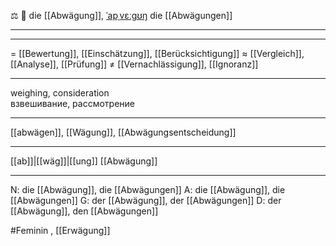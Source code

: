 ⚖️ 🔴 die [[Abwägung]], [ˈapˌvɛːɡʊŋ](https://youglish.com/pronounce/Abwägung/german)
die [[Abwägungen]]

---

---

= [[Bewertung]], [[Einschätzung]], [[Berücksichtigung]]
≈ [[Vergleich]], [[Analyse]], [[Prüfung]]
≠ [[Vernachlässigung]], [[Ignoranz]]

---

weighing, consideration  
взвешивание, рассмотрение

---

[[abwägen]], [[Wägung]], [[Abwägungsentscheidung]]

---

[[ab]]|[[wäg]]|[[ung]]
[[Abwägung]]

---

N: die [[Abwägung]], die [[Abwägungen]]
A: die [[Abwägung]], die [[Abwägungen]]
G: der [[Abwägung]], der [[Abwägungen]]
D: der [[Abwägung]], den [[Abwägungen]]

#Feminin
, [[Erwägung]]